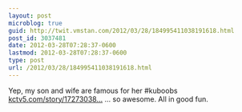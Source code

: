 ```yaml
---
layout: post
microblog: true
guid: http://twit.vmstan.com/2012/03/28/184995411038191618.html
post_id: 3037481
date: 2012-03-28T07:28:37-0600
lastmod: 2012-03-28T07:28:37-0600
type: post
url: /2012/03/28/184995411038191618.html
---
```

Yep, my son and wife are famous for her #kuboobs <a href="http://www.kctv5.com/story/17273038/ku-fans-put-best-breasts-forward-with-kuboobs">kctv5.com/story/17273038…</a> … so awesome. All in good fun.
